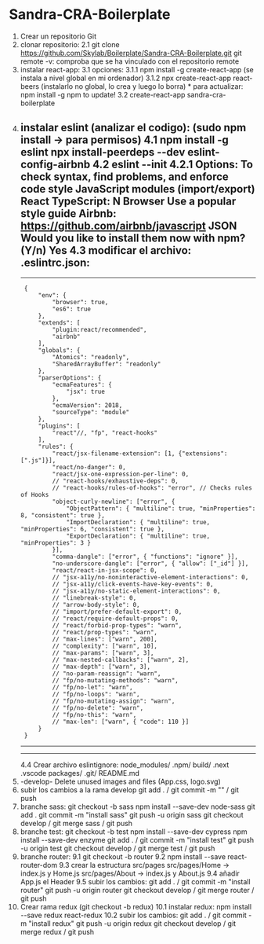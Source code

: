 # Sandra-CRA-Boilerplate

1. Crear un repositorio Git
2. clonar repositorio:
    2.1 git clone https://github.com/Skylab/Boilerplate/Sandra-CRA-Boilerplate.git
    git remote -v: comproba que se ha vinculado con el repositorio remote
3. instalar react-app:
    3.1 opciones:
        3.1.1 npm install -g create-react-app (se instala a nivel global en mi ordenador)
        3.1.2 npx create-react-app react-beers (instalarlo no global, lo crea y luego lo borra)
        * para actualizar: npm install -g npm to update!
    3.2 create-react-app sandra-cra-boilerplate
4. instalar eslint (analizar el codigo): (sudo npm install -> para permisos)
    4.1 npm install -g eslint 
        npx install-peerdeps --dev eslint-config-airbnb
    4.2 eslint --init
        4.2.1 Options:
            To check syntax, find problems, and enforce code style
            JavaScript modules (import/export)
            React
            TypeScript: N
            Browser
            Use a popular style guide
            Airbnb: https://github.com/airbnb/javascript
            JSON
            Would you like to install them now with npm? (Y/n) Yes
    4.3 modificar el archivo: .eslintrc.json:
    --------------------------------------------------------------------------
    --------------------------------------------------------------------------
        {
            "env": {
                "browser": true,
                "es6": true
            },
            "extends": [
                "plugin:react/recommended",
                "airbnb"
            ],
            "globals": {
                "Atomics": "readonly",
                "SharedArrayBuffer": "readonly"
            },
            "parserOptions": {
                "ecmaFeatures": {
                    "jsx": true
                },
                "ecmaVersion": 2018,
                "sourceType": "module"
            },
            "plugins": [
                "react"//, "fp", "react-hooks"
            ],
            "rules": {
                "react/jsx-filename-extension": [1, {"extensions": [".js"]}],
                "react/no-danger": 0,
                "react/jsx-one-expression-per-line": 0,
                // "react-hooks/exhaustive-deps": 0,
                // "react-hooks/rules-of-hooks": "error", // Checks rules of Hooks
                "object-curly-newline": ["error", {
                    "ObjectPattern": { "multiline": true, "minProperties": 8, "consistent": true },
                    "ImportDeclaration": { "multiline": true, "minProperties": 6, "consistent": true },
                    "ExportDeclaration": { "multiline": true, "minProperties": 3 }
                }],
                "comma-dangle": ["error", { "functions": "ignore" }],
                "no-underscore-dangle": ["error", { "allow": ["_id"] }],
                "react/react-in-jsx-scope": 0,
                // "jsx-a11y/no-noninteractive-element-interactions": 0,
                // "jsx-a11y/click-events-have-key-events": 0,
                // "jsx-a11y/no-static-element-interactions": 0,
                // "linebreak-style": 0,
                // "arrow-body-style": 0,
                // "import/prefer-default-export": 0,
                // "react/require-default-props": 0,
                // "react/forbid-prop-types": "warn",
                // "react/prop-types": "warn",
                // "max-lines": ["warn", 200],
                // "complexity": ["warn", 10],
                // "max-params": ["warn", 3],
                // "max-nested-callbacks": ["warn", 2],
                // "max-depth": ["warn", 3],
                // "no-param-reassign": "warn",
                // "fp/no-mutating-methods": "warn",
                // "fp/no-let": "warn",
                // "fp/no-loops": "warn",
                // "fp/no-mutating-assign": "warn",
                // "fp/no-delete": "warn",
                // "fp/no-this": "warn",
                // "max-len": ["warn", { "code": 110 }]
            }
        }
    --------------------------------------------------------------------------
    --------------------------------------------------------------------------
    4.4 Crear archivo eslintignore:
        node_modules/
        .npm/
        build/
        .next
        .vscode
        packages/
        .git/
        README.md
5. -develop- Delete unused images and files (App.css, logo.svg)
6. subir los cambios a la rama develop
     git add . / git commit -m "" / git push
7. branche sass:
    git checkout -b sass
    npm install --save-dev node-sass
    git add .
    git commit -m "install sass"
    git push -u origin sass
    git checkout develop / git merge sass / git push
8. branche test:
    git checkout -b test
    npm install --save-dev cypress
    npm install --save-dev enzyme
    git add . / git commit -m "install test" 
    git push -u origin test
    git checkout develop / git merge test / git push
9. branche router:
    9.1 git checkout -b router
    9.2 npm install --save react-router-dom
    9.3 crear la estructura src/pages
        src/pages/Home -> index.js  y Home.js
        src/pages/About -> index.js  y About.js
    9.4 añadir App.js el Header
    9.5 subir los cambios:
        git add . / git commit -m "install router" 
        git push -u origin router
        git checkout develop / git merge router / git push
10. Crear rama redux (git checkout -b redux)
    10.1 instalar redux: npm install --save redux react-redux
    10.2 subir los cambios:
        git add . / git commit -m "install redux" 
        git push -u origin redux
        git checkout develop / git merge redux / git push
